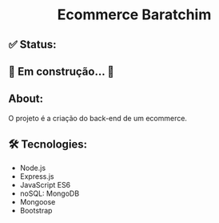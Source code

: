 <h1 align="center">Ecommerce Baratchim</h1>

## ✅ Status:
<h2>🚧 Em construção... 🚧</h2>



## About:
<p>O projeto é a criação do back-end de um ecommerce.</p>



## 🛠 Tecnologies:
 <ul>
    <li>Node.js</li>
    <li>Express.js</li>
    <li>JavaScript ES6</li>
    <li>noSQL: MongoDB</li>
    <li>Mongoose</li>
    <li>Bootstrap</li>
 </ul>
